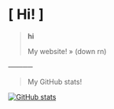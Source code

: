 

# [ Hi! ]

> **hi**
> 
> My website! » (down rn)

─────

> My GitHub stats!
>
[![GitHub stats](https://github-readme-stats.vercel.app/api?username=PillyXD)](https://github.com/PillyXD)
